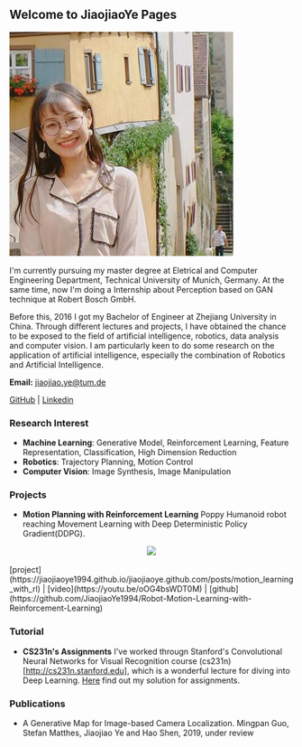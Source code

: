 ## Welcome to JiaojiaoYe Pages




![Profil](imgs/profil.jpg)


I'm currently pursuing my master degree at Eletrical and Computer Engineering Department, Technical University of Munich, Germany. At the same time, now I'm doing a Internship about Perception based on GAN technique at Robert Bosch GmbH.

Before this, 2016 I got my Bachelor of Engineer at Zhejiang University in China. Through different lectures and projects, I have obtained the chance to be exposed to the field of artificial intelligence, robotics, data analysis and computer vision. I am particularly keen to do some research on the application of artificial intelligence, especially the combination of Robotics and Artificial Intelligence.

**Email:** jiaojiao.ye@tum.de

[GitHub](https://github.com/JiaojiaoYe1994) | [Linkedin](https://www.linkedin.com/in/jiaojiao-ye-99830b14a/)


### Research Interest
* **Machine Learning**: Generative Model, Reinforcement Learning, Feature Representation, Classification, High Dimension Reduction
* **Robotics**: Trajectory Planning, Motion Control
* **Computer Vision**: Image Synthesis, Image Manipulation


### Projects
* **Motion Planning with Reinforcement Learning** 
Poppy Humanoid robot reaching Movement Learning with Deep Deterministic Policy Gradient(DDPG).
 <p align='center'>    
	<img src='/imgs/poppy.gif' width='440'/>
<p/>
[project](https://jiaojiaoye1994.github.io/jiaojiaoye.github.com/posts/motion_learning_with_rl) | [video](https://youtu.be/oOG4bsWDT0M) | [github](https://github.com/JiaojiaoYe1994/Robot-Motion-Learning-with-Reinforcement-Learning)





### Tutorial
* **CS231n's Assignments** 
I've worked througn Stanford's Convolutional Neural Networks for Visual Recognition course (cs231n)[http://cs231n.stanford.edu], which is a wonderful lecture for diving into Deep Learning. [Here](https://github.com/JiaojiaoYe1994/cs231_assignment_solution1718) find out my solution for assignments.


### Publications
* A Generative Map for Image-based Camera Localization. Mingpan Guo, Stefan Matthes, Jiaojiao Ye and Hao Shen, 2019, under review

